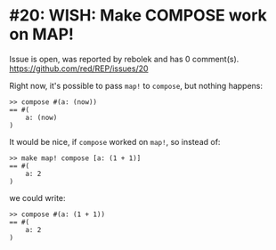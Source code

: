 
#20: WISH: Make COMPOSE work on MAP!
================================================================================
Issue is open, was reported by rebolek and has 0 comment(s).
<https://github.com/red/REP/issues/20>

Right now, it's possible to pass `map!` to `compose`, but nothing happens:
```
>> compose #(a: (now))
== #(
    a: (now)
)
```

It would be nice, if `compose` worked on `map!`, so instead of:
```
>> make map! compose [a: (1 + 1)]
== #(
    a: 2
)
```
we could write:
```
>> compose #(a: (1 + 1))
== #(
    a: 2
)
```


